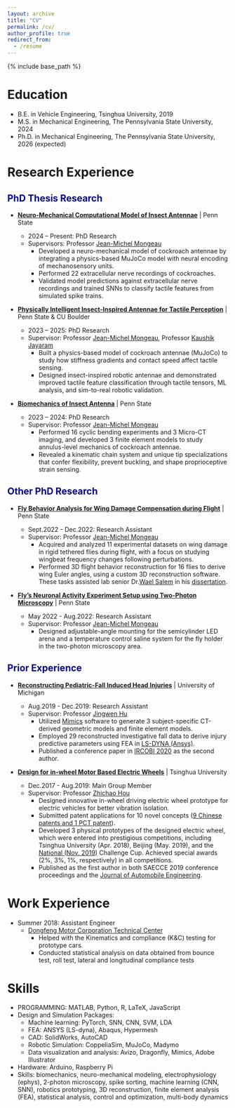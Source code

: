 ```yaml
---
layout: archive
title: "CV"
permalink: /cv/
author_profile: true
redirect_from:
  - /resume
---
```


{% include base_path %}

# Education
* B.E. in Vehicle Engineering, Tsinghua University, 2019
* M.S. in Mechanical Engineering, The Pennsylvania State University, 2024
* Ph.D. in Mechanical Engineering, The Pennsylvania State University, 2026 (expected)

# Research Experience
## <span style="color:darkblue">PhD Thesis Research</span>  
* [**Neuro-Mechanical Computational Model of Insect Antennae**](https://lingsheng-meng.github.io/research/research-ephys) \| Penn State  
  * 2024 – Present: PhD Research  
  * Supervisors: Professor [Jean-Michel Mongeau](https://sites.psu.edu/mongeau/PIbio/)
    * Developed a neuro-mechanical model of cockroach antennae by integrating a physics-based MuJoCo model with neural encoding of mechanosensory units.
    * Performed 22 extracellular nerve recordings of cockroaches.
    * Validated model predictions against extracellular nerve recordings and trained SNNs to classify tactile features from simulated spike trains.   

* [**Physically Intelligent Insect-Inspired Antennae for Tactile Perception**](https://lingsheng-meng.github.io/research/research-antenna_classification) \| Penn State & CU Boulder 
  * 2023 – 2025: PhD Research  
  * Supervisor: Professor [Jean-Michel Mongeau](https://sites.psu.edu/mongeau/PIbio/), Professor [Kaushik Jayaram](https://www.colorado.edu/mechanical/kaushik-jayaram)
    * Built a physics-based model of cockroach antennae (MuJoCo) to study how stiffness gradients and contact speed affect tactile sensing.  
    * Designed insect-inspired robotic antennae and demonstrated improved tactile feature classification through tactile tensors, ML analysis, and sim-to-real robotic validation.  
   
* [**Biomechanics of Insect Antenna**](https://lingsheng-meng.github.io/research/research-antenna_mechanics) \| Penn State  
  * 2023 – 2024: PhD Research  
  * Supervisor: Professor [Jean-Michel Mongeau](https://sites.psu.edu/mongeau/PIbio/)
    * Performed 16 cyclic bending experiments and 3 Micro-CT imaging, and developed 3 finite element models to study annulus-level mechanics of cockroach antennae.  
    * Revealed a kinematic chain system and unique tip specializations that confer flexibility, prevent buckling, and shape proprioceptive strain sensing.

## <span style="color:darkblue">Other PhD Research</span>  
* [**Fly Behavior Analysis for Wing Damage Compensation during Flight**](https://lingsheng-meng.github.io/research/research-fly_wing) \| Penn State
  * Sept.2022 - Dec.2022: Research Assistant
  * Supervisor: Professor [Jean-Michel Mongeau](https://sites.psu.edu/mongeau/PIbio/)
    * Acquired and analyzed 11 experimental datasets on wing damage in rigid tethered flies during flight, with a focus on studying wingbeat frequency changes following perturbations.
    * Performed 3D flight behavior reconstruction for 16 flies to derive wing Euler angles, using a custom 3D reconstruction software. These tasks assisted lab senior Dr.[Wael Salem](https://www.linkedin.com/in/wael-salem/) in his [dissertation](https://etda.libraries.psu.edu/catalog/19881was29).

* [**Fly’s Neuronal Activity Experiment Setup using Two-Photon Microscopy**](https://lingsheng-meng.github.io/research/research-5) \| Penn State
  * May 2022 - Aug.2022: Research Assistant
  * Supervisor: Professor [Jean-Michel Mongeau](https://sites.psu.edu/mongeau/PIbio/)
    * Designed adjustable-angle mounting for the semicylinder LED arena and a temperature control saline system for the fly holder in the two-photon microscopy area.

## <span style="color:darkblue">Prior Experience</span> 
* [**Reconstructing Pediatric-Fall Induced Head Injuries**](https://lingsheng-meng.github.io/research/research-0) \| University of Michigan
  * Aug.2019 - Dec.2019: Research Assistant
  * Supervisor: Professor [Jingwen Hu](https://sites.google.com/umich.edu/jingwenhu/home)
    * Utilized [Mimics](https://www.materialise.com/en/healthcare/mimics-innovation-suite/mimics) software to generate 3 subject-specific CT-derived geometric models and finite element models.
    * Employed 29 reconstructed investigative fall data to derive injury predictive parameters using FEA in [LS-DYNA (Ansys)](https://www.ansys.com/products/structures/ansys-ls-dyna).
    * Published a conference paper in [IRCOBI 2020](http://www.ircobi.org/wordpress/downloads/irc20-asia/pdf-files/2046a.pdf) as the second author.

* [**Design for in-wheel Motor Based Electric Wheels**](https://lingsheng-meng.github.io/research/research-2) \| Tsinghua University
  * Dec.2017 - Aug.2019: Main Group Member
  * Supervisor: Professor [Zhichao Hou](https://ieeexplore.ieee.org/author/37085377720)
    * Designed innovative in-wheel driving electric wheel prototype for electric vehicles for better vibration isolation.
    * Submitted patent applications for 10 novel concepts ([9 Chinese patents and 1 PCT patent](https://patents.google.com/?inventor=%E5%AD%9F%E4%BB%A4%E7%9B%9B)).
    * Developed 3 physical prototypes of the designed electric wheel, which were entered into prestigious competitions, including Tsinghua University (Apr. 2018), Beijing (May. 2019), and the [National (Nov. 2019)](http://www.svm.tsinghua.edu.cn/essay/12/1543.html) Challenge Cup. Achieved special awards (2%, 3%, 1%, respectively) in all competitions.
    * Published as the first author in both SAECCE 2019 conference proceedings and the [Journal of Automobile Engineering](https://journals.sagepub.com/doi/10.1177/0954407020921736).

# Work Experience
* Summer 2018: Assistant Engineer
  * [Dongfeng Motor Corporation Technical Center](http://www.dongfeng-global.com/)
    * Helped with the Kinematics and compliance (K&C) testing for prototype cars.
    * Conducted statistical analysis on data obtained from bounce test, roll test, lateral and longitudinal compliance tests
  
# Skills
* PROGRAMMING: MATLAB, Python, R, LaTeX, JavaScript
* Design and Simulation Packages:
  * Machine learning: PyTorch, SNN, CNN, SVM, LDA  
  * FEA: ANSYS (LS-dyna), Abaqus, Hypermesh
  * CAD: SolidWorks, AutoCAD
  * Robotic Simulation: CoppeliaSim, MuJoCo, Madymo
  * Data visualization and analysis: Avizo, Dragonfly, Mimics, Adobe Illustrator
* Hardware: Arduino, Raspberry Pi
* Skills: biomechanics, neuro-mechanical modeling, electrophysiology (ephys), 2-photon microscopy, spike sorting, machine learning (CNN, SNN), robotics prototyping, 3D reconstruction, finite element analysis (FEA), statistical analysis, control and optimization, multi-body dynamics


<!--
Publications
======
  <ul>{% for post in site.publications %}
    {% include archive-single-cv.html %}
  {% endfor %}</ul>
  
Talks
======
  <ul>{% for post in site.talks %}
    {% include archive-single-talk-cv.html %}
  {% endfor %}</ul>
  
Teaching
======
  <ul>{% for post in site.teaching %}
    {% include archive-single-cv.html %}
  {% endfor %}</ul>
  
Service and leadership
======
* Currently signed in to 43 different slack teams
-->
